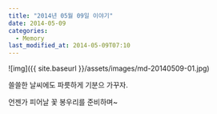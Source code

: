 ```yaml
---
title: "2014년 05월 09일 이야기"
date: 2014-05-09
categories:
  - Memory
last_modified_at: 2014-05-09T07:10
---
```


![img]({{ site.baseurl }}/assets/images/md-20140509-01.jpg)


쓸쓸한 날씨에도 파릇하게 기분으 가꾸자. 

언젠가 피어날 꽃 봉우리를 준비하며~
